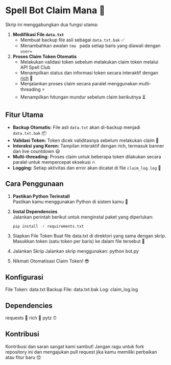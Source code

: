 # Spell Bot Claim Mana 🚀

Skrip ini menggabungkan dua fungsi utama:
1. **Modifikasi File `data.txt`**  
   - Membuat backup file asli sebagai `data.txt.bak` ✅  
   - Menambahkan awalan `tma ` pada setiap baris yang diawali dengan `user=`
2. **Proses Claim Token Otomatis**  
   - Melakukan validasi token sebelum melakukan claim token melalui API Spell Club  
   - Menampilkan status dan informasi token secara interaktif dengan [rich](https://github.com/Textualize/rich) 🌟  
   - Menjalankan proses claim secara paralel menggunakan multi-threading ⚡  
   - Menampilkan hitungan mundur sebelum claim berikutnya ⏳  

## Fitur Utama
- **Backup Otomatis:** File asli `data.txt` akan di-backup menjadi `data.txt.bak` 📦
- **Validasi Token:** Token dicek validitasnya sebelum melakukan claim 🚦
- **Interaksi yang Keren:** Tampilan interaktif dengan rich, termasuk banner dan live countdown 😃
- **Multi-threading:** Proses claim untuk beberapa token dilakukan secara paralel untuk mempercepat eksekusi 🔥
- **Logging:** Setiap aktivitas dan error akan dicatat di file `claim_log.log` 📜

## Cara Penggunaan
1. **Pastikan Python Terinstall**  
   Pastikan kamu menggunakan Python di sistem kamu 🐍

2. **Instal Dependencies**  
   Jalankan perintah berikut untuk menginstal paket yang diperlukan:
   ```bash
   pip install -r requirements.txt
3. Siapkan File Token
   Buat file data.txt di direktori yang sama dengan skrip.
   Masukkan token (satu token per baris) ke dalam file tersebut 📄
4. Jalankan Skrip
   Jalankan skrip menggunakan: python bot.py
5. Nikmati Otomatisasi Claim Token! 😎

## Konfigurasi
   File Token: data.txt
   Backup File: data.txt.bak
   Log: claim_log.log
## Dependencies
   requests 📡
   rich 🌈
   pytz ⏰

## Kontribusi
   Kontribusi dan saran sangat kami sambut! Jangan ragu untuk fork repository ini dan mengajukan pull request jika kamu memiliki perbaikan atau fitur baru 😊
